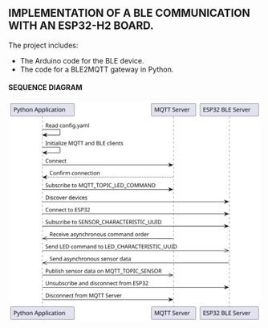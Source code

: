 
## IMPLEMENTATION OF A BLE COMMUNICATION WITH AN ESP32-H2 BOARD. 

The project includes: 
- The Arduino code for the BLE device.
- The code for a BLE2MQTT gateway in Python.

#### SEQUENCE DIAGRAM

![Alt text](seq.svg "Optionnel : sequence diagram")




